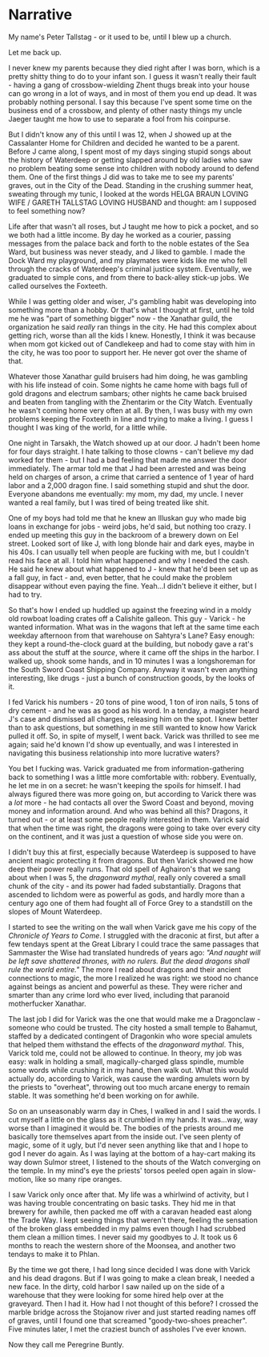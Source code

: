 # Narrative

My name's Peter Tallstag - or it used to be, until I blew up a church.

Let me back up.

I never knew my parents because they died right after I was born, which is a pretty shitty thing to do to your infant son. I guess it wasn't really their fault - having a gang of crossbow-wielding Zhent thugs break into your house can go wrong in a lot of ways, and in most of them you end up dead. It was probably nothing personal. I say this because I've spent some time on the business end of a crossbow, and plenty of other nasty things my uncle Jaeger taught me how to use to separate a fool from his coinpurse. 

But I didn't know any of this until I was 12, when J showed up at the Cassalanter Home for Children and decided he wanted to be a parent. Before J came along, I spent most of my days singing stupid songs about the history of Waterdeep or getting slapped around by old ladies who saw no problem beating some sense into children with nobody around to defend them. One of the first things J did was to take me to see my parents' graves, out in the City of the Dead. Standing in the crushing summer heat, sweating through my tunic, I looked at the words HELGA BRAUN LOVING WIFE / GARETH TALLSTAG LOVING HUSBAND and thought: am I supposed to feel something now?

Life after that wasn't all roses, but J taught me how to pick a pocket, and so we both had a little income. By day he worked as a courier, passing messages from the palace back and forth to the noble estates of the Sea Ward, but business was never steady, and J liked to gamble. I made the Dock Ward my playground, and my playmates were kids like me who fell through the cracks of Waterdeep's criminal justice system. Eventually, we graduated to simple cons, and from there to back-alley stick-up jobs. We called ourselves the Foxteeth.

While I was getting older and wiser, J's gambling habit was developing into something more than a hobby. Or that's what I thought at first, until he told me he was "part of something bigger" now - the Xanathar guild, the organization he said *really* ran things in the city. He had this complex about getting rich, worse than all the kids I knew. Honestly, I think it was because when mom got kicked out of Candlekeep and had to come stay with him in the city, he was too poor to support her. He never got over the shame of that.

Whatever those Xanathar guild bruisers had him doing, he was gambling with his life instead of coin. Some nights he came home with bags full of gold dragons and electrum sambars; other nights he came back bruised and beaten from tangling with the Zhentarim or the City Watch. Eventually he wasn't coming home very often at all. By then, I was busy with my own problems keeping the Foxteeth in line and trying to make a living. I guess I thought I was king of the world, for a little while.

One night in Tarsakh, the Watch showed up at our door. J hadn't been home for four days straight. I hate talking to those clowns - can't believe my dad worked for them - but I had a bad feeling that made me answer the door immediately. The armar told me that J had been arrested and was being held on charges of arson, a crime that carried a sentence of 1 year of hard labor and a 2,000 dragon fine. I said something stupid and shut the door. Everyone abandons me eventually: my mom, my dad, my uncle. I never wanted a real family, but I was tired of being treated like shit.

One of my boys had told me that he knew an Illuskan guy who made big loans in exchange for jobs - weird jobs, he'd said, but nothing too crazy. I ended up meeting this guy in the backroom of a brewery down on Eel street. Looked sort of like J, with long blonde hair and dark eyes, maybe in his 40s. I can usually tell when people are fucking with me, but I couldn't read his face at all. I told him what happened and why I needed the cash. He said he knew about what happened to J - knew that he'd been set up as a fall guy, in fact - and, even better, that he could make the problem disappear without even paying the fine. Yeah...I didn't believe it either, but I had to try.

So that's how I ended up huddled up against the freezing wind in a moldy old rowboat loading crates off a Calishite galleon. This guy - Varick - he wanted information. What was in the wagons that left at the same time each weekday afternoon from that warehouse on Sahtyra's Lane? Easy enough: they kept a round-the-clock guard at the building, but nobody gave a rat's ass about the stuff at the *source*, where it came off the ships in the harbor. I walked up, shook some hands, and in 10 minutes I was a longshoreman for the South Sword Coast Shipping Company. Anyway it wasn't even anything interesting, like drugs - just a bunch of construction goods, by the looks of it.

I fed Varick his numbers - 20 tons of pine wood, 1 ton of iron nails, 5 tons of dry cement - and he was as good as his word. In a tenday, a magister heard J's case and dismissed all charges, releasing him on the spot. I knew better than to ask questions, but something in me still wanted to know how Varick pulled it off. So, in spite of myself, I went back. Varick was thrilled to see me again; said he'd known I'd show up eventually, and was I interested in navigating this business relationship into more lucrative waters?

You bet I fucking was. Varick graduated me from information-gathering back to something I was a little more comfortable with: robbery. Eventually, he let me in on a secret: he wasn't keeping the spoils for himself. I had always figured there was more going on, but according to Varick there was a *lot* more - he had contacts all over the Sword Coast and beyond, moving money and information around. And who was behind all this? Dragons, it turned out - or at least some people really interested in them. Varick said that when the time was right, the dragons were going to take over every city on the continent, and it was just a question of whose side you were on.

I didn't buy this at first, especially because Waterdeep is supposed to have ancient magic protecting it from dragons. But then Varick showed me how deep their power really runs. That old spell of Aghairon's that we sang about when I was 5, the *dragonward mythal*, really only covered a small chunk of the city - and its power had faded substantially. Dragons that ascended to lichdom were as powerful as gods, and hardly more than a century ago one of them had fought all of Force Grey to a standstill on the slopes of Mount Waterdeep.

I started to see the writing on the wall when Varick gave me his copy of the *Chronicle of Years to Come*. I struggled with the draconic at first, but after a few tendays spent at the Great Library I could trace the same passages that Sammaster the Wise had translated hundreds of years ago: *"And naught will be left save shattered thrones, with no rulers. But the dead dragons shall rule the world entire."* The more I read about dragons and their ancient connections to magic, the more I realized he was right: we stood no chance against beings as ancient and powerful as these. They were richer and smarter than any crime lord who ever lived, including that paranoid motherfucker Xanathar.

The last job I did for Varick was the one that would make me a Dragonclaw - someone who could be trusted. The city hosted a small temple to Bahamut, staffed by a dedicated contingent of Dragonkin who wore special amulets that helped them withstand the effects of the *dragonward mythal*. This, Varick told me, could not be allowed to continue. In theory, my job was easy: walk in holding a small, magically-charged glass spindle, mumble some words while crushing it in my hand, then walk out. What this would actually do, according to Varick, was cause the warding amulets worn by the priests to "overheat", throwing out too much arcane energy to remain stable. It was something he'd been working on for awhile.

So on an unseasonably warm day in Ches, I walked in and I said the words. I cut myself a little on the glass as it crumbled in my hands. It was...way, way worse than I imagined it would be. The bodies of the priests around me basically tore themselves apart from the inside out. I've seen plenty of magic, some of it ugly, but I'd never seen anything like that and I hope to god I never do again. As I was laying at the bottom of a hay-cart making its way down Sulmor street, I listened to the shouts of the Watch converging on the temple. In my mind's eye the priests' torsos peeled open again in slow-motion, like so many ripe oranges.

I saw Varick only once after that. My life was a whirlwind of activity, but I was having trouble concentrating on basic tasks. They hid me in that brewery for awhile, then packed me off with a caravan headed east along the Trade Way. I kept seeing things that weren't there, feeling the sensation of the broken glass embedded in my palms even though I had scrubbed them clean a million times. I never said my goodbyes to J. It took us 6 months to reach the western shore of the Moonsea, and another two tendays to make it to Phlan.

By the time we got there, I had long since decided I was done with Varick and his dead dragons. But if I was going to make a clean break, I needed a new face. In the dirty, cold harbor I saw nailed up on the side of a warehouse that they were looking for some hired help over at the graveyard. Then I had it. How had I not thought of this before? I crossed the marble bridge across the Stojanow river and just started reading names off of graves, until I found one that screamed "goody-two-shoes preacher". Five minutes later, I met the craziest bunch of assholes I've ever known.

Now they call me Peregrine Buntly.